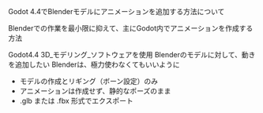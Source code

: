 Godot 4.4でBlenderモデルにアニメーションを追加する方法について

Blenderでの作業を最小限に抑えて、主にGodot内でアニメーションを作成する方法

Godot4.4
3D_モデリング_ソフトウェアを使用
Blenderのモデルに対して、動きを追加したい
Blenderは、極力使わなくてもいいように


- モデルの作成とリギング（ボーン設定）のみ
- アニメーションは作成せず、静的なポーズのまま
- .glb または .fbx 形式でエクスポート